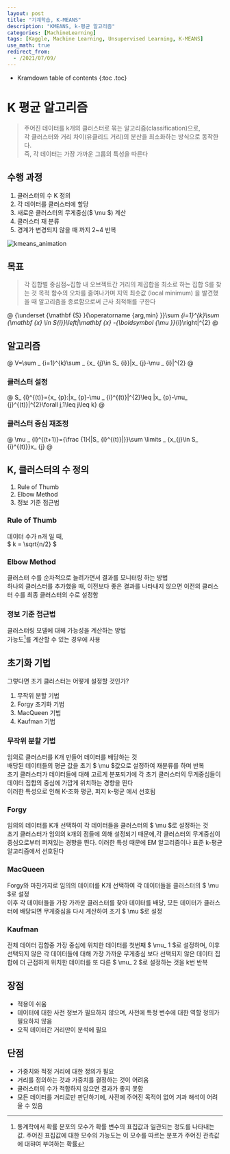 ```yaml
---
layout: post
title: "기계학습, K-MEANS"
description: "KMEANS, k-평균 알고리즘"
categories: [MachineLearning]
tags: [Kaggle, Machine Learning, Unsupervised Learning, K-MEANS]
use_math: true
redirect_from:
  - /2021/07/09/
---
```


* Kramdown table of contents
{:toc .toc}           


# K 평균 알고리즘    

> 주어진 데이터를 k개의 클러스터로 묶는 알고리즘(classification)으로,        
> 각 클러스터와 거리 차이(유클리드 거리)의 분산을 최소화하는 방식으로 동작한다.        
> 즉, 각 데이터는 가장 가까운 그룹의 특성을 따른다       

## 수행 과정

1. 클러스터의 수 K 정의
2. 각 데이터를 클러스터에 할당
3. 새로운 클러스터의 무게중심($ \mu $) 계산
4. 클러스터 재 분류
5. 경계가 변경되지 않을 때 까지 2~4 반복

![kmeans_animation](https://upload.wikimedia.org/wikipedia/commons/thumb/7/7b/Kmeans_animation_withoutWatermark.gif/330px-Kmeans_animation_withoutWatermark.gif)    

## 목표

> 각 집합별 중심점~집합 내 오브젝트간 거리의 제곱합을 최소로 하는 집합 S를 찾는 것
> 목적 함수의 오차를 줄여나가며 지역 최솟값 (local minimum) 을 발견했을 때 알고리즘을 종료함으로써 근사 최적해를 구한다

@
{\underset {\mathbf {S} }{\operatorname {arg\,min} }}\sum _{i=1}^{k}\sum _{\mathbf {x} \in S_{i}}\left\|\mathbf {x} -{\boldsymbol {\mu }}_{i}\right\|^{2}
@

## 알고리즘

@
V=\sum _ {i=1}^{k}\sum _ {x_ {j}\in S_ {i}}|x_ {j}-\mu _ {i}|^{2}
@ 


### 클러스터 설정

@
S_ {i}^{(t)}=\{x_ {p}:|x_ {p}-\mu _ {i}^{(t)}|^{2}\leq |x_ {p}-\mu_ {j}^{(t)}|^{2}\forall j,1\leq j\leq k\}
@ 


### 클러스터 중심 재조정

@
\mu _ {i}^{(t+1)}={\frac {1}{|S_ {i}^{(t)}|}}\sum \limits _ {x_{j}\in S_ {i}^{(t)}}x_ {j}
@


## K, 클러스터의 수 정의

1. Rule of Thumb
2. Elbow Method
3. 정보 기준 접근법

### Rule of Thumb

데이터 수가 n개 일 때,    
$ k = \sqrt{n/2} $

### Elbow Method

클러스터 수를 순차적으로 늘려가면서 결과를 모니터링 하는 방법    
하나의 클러스터를 추가했을 때, 이전보다 좋은 결과를 나타내지 않으면 이전의 클러스터 수를 최종 클러스터의 수로 설정함

### 정보 기준 접근법

클러스터링 모델에 대해 가능성을 계산하는 방법    
가능도[^1]를 계산할 수 있는 경우에 사용


## 초기화 기법

그렇다면 초기 클러스터는 어떻게 설정할 것인가?     

1. 무작위 분할 기법    
2. Forgy 초기화 기법     
3. MacQueen 기법     
4. Kaufman 기법      


### 무작위 분할 기법     

임의로 클러스터를 K개 만들어 데이터를 배당하는 것    
배당된 데이터들의 평균 값을 초기 $ \mu $값으로 설정하여 재분류를 하며 반복       
초기 클러스터가 데이터들에 대해 고르게 분포되기에 각 초기 클러스터의 무게중심들이 데이터 집합의 중심에 가깝게 위치하는 경향을 띈다      
이러한 특성으로 인해 K-조화 평균, 퍼지 k-평균 에서 선호됨    


### Forgy

임의의 데이터를 K개 선택하여 각 데이터들을 클러스터의 $ \mu $로 설정하는 것    
초기 클러스터가 임의의 k개의 점들에 의해 설정되기 때문에,각 클러스터의 무게중심이 중심으로부터 퍼져있는 경향을 띈다. 
이러한 특성 때문에 EM 알고리즘이나 표준 k-평균 알고리즘에서 선호된다


### MacQueen

Forgy와 마찬가지로 임의의 데이터를 K개 선택하여 각 데이터들을 클러스터의 $ \mu $로 설정    
이후 각 데이터들을 가장 가까운 클러스터를 찾아 데이터를 배당, 모든 데이터가 클러스터에 배당되면 무게중심을 다시 계산하여 초기 $ \mu $로 설정

### Kaufman

전체 데이터 집합중 가장 중심에 위치한 데이터를 첫번째 $ \mu_ 1 $로 설정하며, 이후 선택되지 않은 각 데이터들에 대해 가장 가까운 무게중심 보다 선택되지 않은 데이터 집합에 더 근접하게 위치한 데이터를 또 다른 $ \mu_ 2 $로 설정하는 것을 k번 반복


## 장점

- 적용이 쉬움    
- 데이터에 대한 사전 정보가 필요하지 않으며, 사전에 특정 변수에 대한 역할 정의가 필요하지 않음    
- 오직 데이터간 거리만이 분석에 필요    

## 단점

- 가중치와 적정 거리에 대한 정의가 필요
- 거리를 정의하는 것과 가중치를 결정하는 것이 어려움
- 클러스터의 수가 적합하지 않으면 결과가 좋지 못함
- 모든 데이터를 거리로만 판단하기에, 사전에 주어진 목적이 없어 겨과 해석이 어려울 수 있음


[^1]: 통계학에서 확률 분포의 모수가 확률 변수의 표집값과 일관되는 정도를 나타내는 값. 주어진 표집값에 대한 모수의 가능도는 이 모수를 따르는 분포가 주어진 관측값에 대햐여 부여하는 확률








